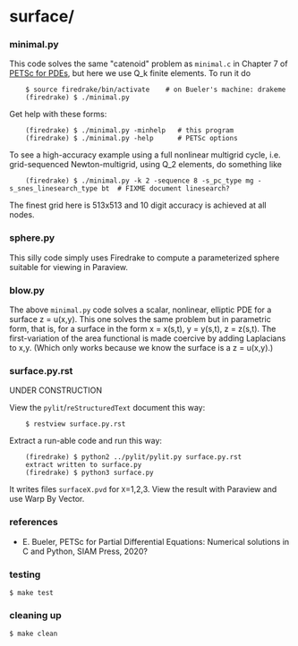 surface/
========

### minimal.py

This code solves the same "catenoid" problem as `minimal.c` in Chapter 7 of [PETSc for PDEs](https://github.com/bueler/p4pdes), but here we use Q_k finite elements.  To run it do

        $ source firedrake/bin/activate    # on Bueler's machine: drakeme
        (firedrake) $ ./minimal.py

Get help with these forms:

        (firedrake) $ ./minimal.py -minhelp   # this program
        (firedrake) $ ./minimal.py -help      # PETSc options

To see a high-accuracy example using a full nonlinear multigrid cycle, i.e. grid-sequenced Newton-multigrid, using Q_2 elements, do something like

        (firedrake) $ ./minimal.py -k 2 -sequence 8 -s_pc_type mg -s_snes_linesearch_type bt  # FIXME document linesearch?

The finest grid here is 513x513 and 10 digit accuracy is achieved at all nodes.

### sphere.py

This silly code simply uses Firedrake to compute a parameterized sphere suitable for viewing in Paraview.

### blow.py

The above `minimal.py` code solves a scalar, nonlinear, elliptic PDE for a surface z = u(x,y).  This one solves the same problem but in parametric form, that is, for a surface in the form x = x(s,t), y = y(s,t), z = z(s,t).  The first-variation of the area functional is made coercive by adding Laplacians to x,y.  (Which only works because we know the surface is a z = u(x,y).)

### surface.py.rst

UNDER CONSTRUCTION

View the `pylit`/`reStructuredText` document this way:

        $ restview surface.py.rst

Extract a run-able code and run this way:

        (firedrake) $ python2 ../pylit/pylit.py surface.py.rst
        extract written to surface.py
        (firedrake) $ python3 surface.py

It writes files `surfaceX.pvd` for `X`=1,2,3.  View the result with Paraview
and use Warp By Vector.

### references

* E. Bueler, PETSc for Partial Differential Equations: Numerical solutions in C and Python, SIAM Press, 2020?

### testing

    $ make test

### cleaning up

    $ make clean

